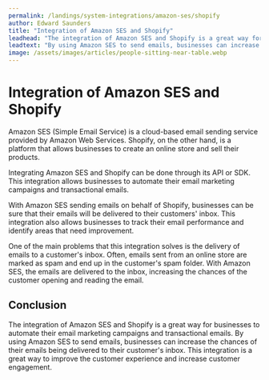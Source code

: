 ```yaml
---
permalink: /landings/system-integrations/amazon-ses/shopify
author: Edward Saunders
title: "Integration of Amazon SES and Shopify"
leadhead: "The integration of Amazon SES and Shopify is a great way for businesses to automate their email marketing campaigns and transactional emails"
leadtext: "By using Amazon SES to send emails, businesses can increase the chances of their emails being delivered to their customer's inbox. This integration is a great way to improve the customer experience and increase customer engagement."
image: /assets/images/articles/people-sitting-near-table.webp
---
```

<div class="arttext">    <h1>Integration of Amazon SES and Shopify</h1>
    <p>Amazon SES (Simple Email Service) is a cloud-based email sending service provided by Amazon Web Services. Shopify, on the other hand, is a platform that allows businesses to create an online store and sell their products.</p>
    <p>Integrating Amazon SES and Shopify can be done through its API or SDK. This integration allows businesses to automate their email marketing campaigns and transactional emails.</p>
    <p>With Amazon SES sending emails on behalf of Shopify, businesses can be sure that their emails will be delivered to their customers' inbox. This integration also allows businesses to track their email performance and identify areas that need improvement.</p>
    <p>One of the main problems that this integration solves is the delivery of emails to a customer's inbox. Often, emails sent from an online store are marked as spam and end up in the customer's spam folder. With Amazon SES, the emails are delivered to the inbox, increasing the chances of the customer opening and reading the email.</p>
    <h2>Conclusion</h2>
    <p>The integration of Amazon SES and Shopify is a great way for businesses to automate their email marketing campaigns and transactional emails. By using Amazon SES to send emails, businesses can increase the chances of their emails being delivered to their customer's inbox. This integration is a great way to improve the customer experience and increase customer engagement.</p>
</div>